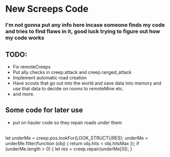# New Screeps Code

### I'm not gonna put any info here incase someone finds my code and tries to find flaws in it, good luck trying to figure out how my code works

## TODO:
* Fix remoteCreeps
* Put ally checks in creep.attack and creep.ranged_attack
* Implement automatic road creation
* Have scouts that go out into the world and save data into memory and use that data to decide on rooms to remoteMine etc.
* and more.

## Some code for later use

* put on hauler code so they repair roads under them
<br>
let underMe = creep.pos.lookFor(LOOK_STRUCTURES);
underMe = underMe.filter(function (obj) {
	return obj.hits < obj.hitsMax
});
if (underMe.length > 0) {
	let res = creep.repair(underMe[0]);
}
